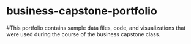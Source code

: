 # business-capstone-portfolio
#This portfolio contains sample data files, code, and visualizations that were used during the course of the business capstone class.
